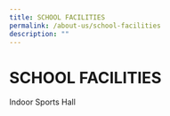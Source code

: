 ```yaml
---
title: SCHOOL FACILITIES
permalink: /about-us/school-facilities
description: ""
---
```

# SCHOOL FACILITIES
Indoor Sports Hall
